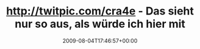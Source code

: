 ---
retweeted: false
source: <a href="http://twitter.com" rel="nofollow">Twitter Web Client</a>
entities:
  hashtags: []
  symbols: []
  user_mentions: []
  urls: []
display_text_range:
- '0'
- '120'
favorite_count: '0'
id_str: '3128331669'
truncated: false
retweet_count: '0'
id: '3128331669'
created_at: Tue Aug 04 17:46:57 +0000 2009
favorited: false
full_text: http://twitpic.com/cra4e - Das sieht nur so aus, als würde ich hier mit
  [@sunrise2k5](https://twitter.com/sunrise2k5) faul herumsitzen & Kaffee schlürfen.
lang: de
tags:
- pesos/twitter
date: '2009-08-04T17:46:57+00:00'
src: https://twitter.com/bascht/status/3128331669
original_url: https://twitter.com/bascht/status/3128331669
type: twitter_tweet
text: http://twitpic.com/cra4e - Das sieht nur so aus, als würde ich hier mit [@sunrise2k5](https://twitter.com/sunrise2k5)
  faul herumsitzen & Kaffee schlürfen.
title: http://twitpic.com/cra4e - Das sieht nur so aus, als würde ich hier mit

---